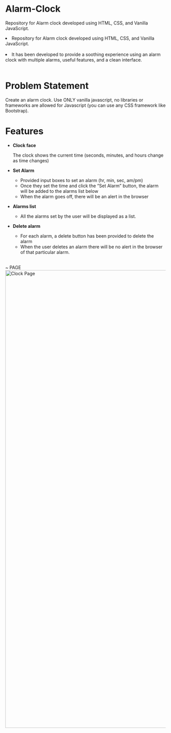 # Alarm-Clock

Repository for Alarm clock developed using HTML, CSS, and Vanilla JavaScript.
<li>Repository for Alarm clock developed using HTML, CSS, and Vanilla JavaScript.</li>
<br>
<li> It has been developed to provide a soothing experience using an alarm clock with multiple alarms, useful features, and a clean interface.</li>
<br>

# Problem Statement

Create an alarm clock. Use ONLY vanilla javascript, no libraries or frameworks are allowed for Javascript (you can use any CSS framework like Bootstrap).
<br>

# Features
- <b>Clock face</b><br>

  The clock shows the current time (seconds, minutes, and hours change as time changes)

- <b>Set Alarm</b> <br>

  - Provided input boxes to set an alarm (hr, min, sec, am/pm)
  - Once they set the time and click the “Set Alarm” button, the alarm will be added to the alarms list below
  - When the alarm goes off, there will be an alert in the browser

- <b>Alarms list</b> <br>

  - All the alarms set by the user will be displayed as a list.
 
- <b>Delete alarm</b> <br>
  - For each alarm, a delete button has been provided to delete the alarm
  - When the user deletes an alarm there will be no alert in the browser of that particular alarm.

<br>
  ~ PAGE
<br>
<img width="1440" alt="Clock Page" src="https://github.com/Shirishashankar/Alarm-Clock/assets/144225998/207cd52b-e44f-4d77-b378-4f02ccafb894">











